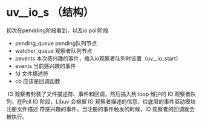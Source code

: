 # uv__io_s （结构）

初次在pendding阶段看到，以及io poll阶段

- pending_queue pending队列节点
- watcher_queue 观察者队列节点
- pevents 本次感兴趣的事件，插入io观察者队列时设置（uv__io_start）
- events 当前感兴趣的事件
- fd 文件描述符
- cb 应该是回调函数

​        IO 观察者封装了文件描述符、事件和回调，然后插入到 loop 维护的 IO 观察者队列，在Poll IO 阶段，Libuv 会根据 IO 观察者描述的信息，往底层的事件驱动模块注册文件描述 符感兴趣的事件。当注册的事件触发的时候，IO 观察者的回调就会被执行。